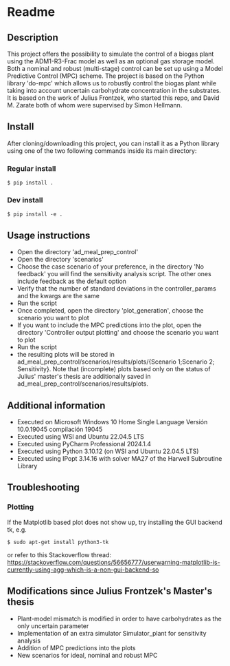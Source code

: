 # Readme
## Description

This project offers the possibility to simulate the control of a biogas plant using the ADM1-R3-Frac model as well as an optional gas storage model. Both a nominal and robust (multi-stage) control can be set up using a Model Predictive Control (MPC) scheme. The project is based on the Python library 'do-mpc' which allows us to robustly control the biogas plant while taking into account uncertain carbohydrate concentration in the substrates. It is based on the work of Julius Frontzek, who started this repo, and David M. Zarate both of whom were supervised by Simon Hellmann.

## Install

After cloning/downloading this project, you can install it as a Python library using one of the two following commands inside its main directory:

### Regular install
```
$ pip install .
```
### Dev install
```
$ pip install -e .
```

## Usage instructions

- Open the directory 'ad_meal_prep_control'
- Open the directory 'scenarios'
- Choose the case scenario of your preference, in the directory 'No feedback' you will find the sensitivity analysis script. The other ones include feedback as the default option
- Verify that the number of standard deviations in the controller_params and the kwargs are the same
- Run the script
- Once completed, open the directory 'plot_generation', choose the scenario you want to plot
- If you want to include the MPC predictions into the plot, open the directory 'Controller output plotting' and choose the scenario you want to plot
- Run the script 
- the resulting plots will be stored in ad_meal_prep_control/scenarios/results/plots/{Scenario 1;Scenario 2; Sensitivity}. Note that (incomplete) plots based only on the status of Julius' master's thesis are additionally saved in ad_meal_prep_control/scenarios/results/plots.  

## Additional information

- Executed on Microsoft Windows 10 Home Single Language Versión	10.0.19045 compilación 19045
- Executed using WSl and Ubuntu 22.04.5 LTS
- Executed using PyCharm Professional 2024.1.4
- Executed using Python 3.10.12 (on WSl and Ubuntu 22.04.5 LTS)
- Executed using IPopt 3.14.16 with solver MA27 of the Harwell Subroutine Library 

## Troubleshooting
### Plotting
If the Matplotlib based plot does not show up, try installing the GUI backend tk, e.g.
```
$ sudo apt-get install python3-tk
```
or refer to this Stackoverflow thread: https://stackoverflow.com/questions/56656777/userwarning-matplotlib-is-currently-using-agg-which-is-a-non-gui-backend-so

## Modifications since Julius Frontzek's Master's thesis

- Plant-model mismatch is modified in order to have carbohydrates as the only uncertain parameter
- Implementation of an extra simulator Simulator_plant for sensitivity analysis
- Addition of MPC predictions into the plots
- New scenarios for ideal, nominal and robust MPC
